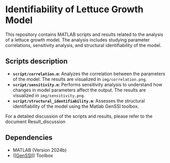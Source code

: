 # Identifiability of Lettuce Growth Model

This repository contains MATLAB scripts and results related to the analysis of a lettuce growth model. The analysis includes studying parameter correlations, sensitivity analysis, and structural identifiability of the model.

## Scripts description

* **`script/correlation.m`**: Analyzes the correlation between the parameters of the model. The results are visualized in `img/correlation.png`.
* **`script/sensitivity.m`**: Performs sensitivity analysis to understand how changes in model parameters affect the output. The results are visualized in `img/sensitivity.png`.
* **`script/structural_identifiability.m`**: Assesses the structural identifiability of the model using the Matlab GenSSI toolbox.


For a detailed discussion of the scripts and results, please refer to the document Result_discussion

## Dependencies

* MATLAB (Version 2024b)
* ([[GenSSI](https://github.com/genssi-developer/GenSSI)]) Toolbox
